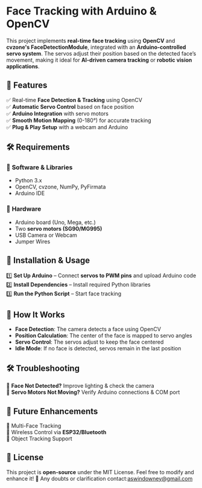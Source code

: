 # **Face Tracking with Arduino & OpenCV**  

This project implements **real-time face tracking** using **OpenCV** and **cvzone's FaceDetectionModule**, integrated with an **Arduino-controlled servo system**. The servos adjust their position based on the detected face’s movement, making it ideal for **AI-driven camera tracking** or **robotic vision applications**.  

## **🚀 Features**  
✅ Real-time **Face Detection & Tracking** using OpenCV  
✅ **Automatic Servo Control** based on face position  
✅ **Arduino Integration** with servo motors  
✅ **Smooth Motion Mapping** (0-180°) for accurate tracking  
✅ **Plug & Play Setup** with a webcam and Arduino  

## **🛠 Requirements**  
### 🔹 **Software & Libraries**  
- Python 3.x  
- OpenCV, cvzone, NumPy, PyFirmata  
- Arduino IDE  

### 🔹 **Hardware**  
- Arduino board (Uno, Mega, etc.)  
- Two **servo motors (SG90/MG995)**  
- USB Camera or Webcam  
- Jumper Wires  

## **📜 Installation & Usage**  
1️⃣ **Set Up Arduino** – Connect **servos to PWM pins** and upload Arduino code  
2️⃣ **Install Dependencies** – Install required Python libraries  
3️⃣ **Run the Python Script** – Start face tracking  

## **🎯 How It Works**  
- **Face Detection**: The camera detects a face using OpenCV  
- **Position Calculation**: The center of the face is mapped to servo angles  
- **Servo Control**: The servos adjust to keep the face centered  
- **Idle Mode**: If no face is detected, servos remain in the last position   

## **🛠 Troubleshooting**  
🔴 **Face Not Detected?** Improve lighting & check the camera  
🔴 **Servo Motors Not Moving?** Verify Arduino connections & COM port  

## **📌 Future Enhancements**  
🚀 Multi-Face Tracking  
📡 Wireless Control via **ESP32/Bluetooth**  
🎯 Object Tracking Support  

## **📜 License**  
This project is **open-source** under the MIT License. Feel free to modify and enhance it! 🚀
Any doubts or clarification contact:aswindowney@gmail.com


